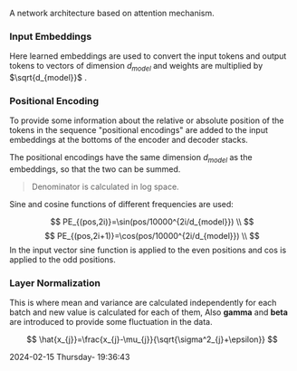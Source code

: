 A network architecture based on attention mechanism.

### Input Embeddings
Here learned embeddings are used to convert the input tokens and output tokens to vectors of dimension $d_{model}$ and weights are multiplied by $\sqrt{d_{model}}$ .

### Positional Encoding
To provide some information about the relative or absolute position of the tokens in the sequence "positional encodings" are added to the input embeddings at the bottoms of the encoder and decoder stacks.

The positional encodings have the same dimension $d_{model}$ as the embeddings, so that the two can be summed.

> Denominator is calculated in log space.

Sine and cosine functions of different frequencies are used:

$$
PE_{(pos,2i)}=\sin(pos/10000^{2i/d_{model}}) \\
$$
$$
PE_{(pos,2i+1)}=\cos(pos/10000^{2i/d_{model}}) \\
$$
In the input vector sine function is applied to the even positions and cos is applied to the odd positions.

### Layer Normalization
This is where mean and variance are calculated independently for each batch and new value is calculated for each of them, Also **gamma** and **beta** are introduced to provide some fluctuation in the data. 

$$
\hat{x_{j}}=\frac{x_{j}-\mu_{j}}{\sqrt{\sigma^2_{j}+\epsilon}}
$$


2024-02-15 Thursday- 19:36:43

